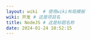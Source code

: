 ```yaml
---
layout: wiki  # 使用wiki布局模板
wiki: 开发 # 这是项目名
title: NodeJS # 这是标题名称
date: 2024-01-24 10:52:15
---
```


